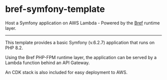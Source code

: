 # bref-symfony-template
Host a Symfony application on AWS Lambda - Powered by the [Bref](https://bref.sh/) runtime layer.

---

This template provides a basic Symfony (v.6.2.7) application that runs on PHP 8.2. 

Using the Bref PHP-FPM runtime layer, the application can be served by a Lambda function behind an API Gateway.

An CDK stack is also included for easy deployment to AWS.


